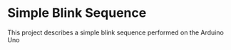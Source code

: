 # Simple Blink Sequence

This project describes a simple blink sequence performed on the Arduino Uno
